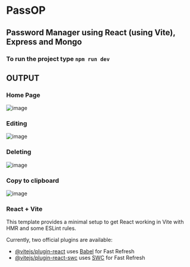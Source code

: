 # PassOP
## Password Manager using React (using Vite), Express and Mongo
### To run the project type ``` npm run dev ```

## OUTPUT

### Home Page
![image](https://github.com/user-attachments/assets/bcc548c7-0553-4e30-ab10-43fcded4b513)

### Editing
![image](https://github.com/user-attachments/assets/13ef6e5e-a6e1-473f-848a-135ad6cfbe13)

### Deleting
![image](https://github.com/user-attachments/assets/f16211ee-1a5a-4f92-90b9-cde118f6cb68)

### Copy to clipboard
![image](https://github.com/user-attachments/assets/093696f1-26ff-45ae-b410-ed47b92ba692)


### React + Vite
This template provides a minimal setup to get React working in Vite with HMR and some ESLint rules.

Currently, two official plugins are available:

- [@vitejs/plugin-react](https://github.com/vitejs/vite-plugin-react/blob/main/packages/plugin-react/README.md) uses [Babel](https://babeljs.io/) for Fast Refresh
- [@vitejs/plugin-react-swc](https://github.com/vitejs/vite-plugin-react-swc) uses [SWC](https://swc.rs/) for Fast Refresh
